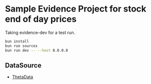 # Sample Evidence Project for stock end of day prices

Taking evidence-dev for a test run.

```bash
bun install
bun run sources
bun run dev -- --host 0.0.0.0
```

## DataSource
- [ThetaData](https://www.thetadata.net/)
